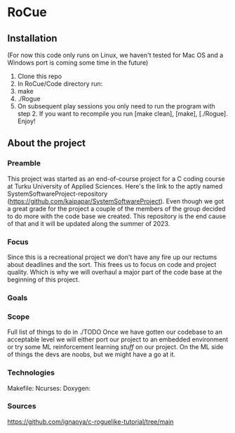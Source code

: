 # RoCue

## Installation
(For now this code only runs on Linux, we haven't tested for Mac OS and a Windows port is coming some time in the future)
1. Clone this repo
2. In RoCue/Code directory run:
  1. make
  2. ./Rogue
  3. On subsequent play sessions you only need to run the program with step 2. If you want to recompile you run [make clean], [make], [./Rogue].
  Enjoy!
## About the project

### Preamble
This project was started as an end-of-course project for a C coding course at Turku University of Applied Sciences. Here's the link to the aptly named SystemSoftwareProject-repository (https://github.com/kaipapar/SystemSoftwareProject). Even though we got a great grade for the project a couple of the members of the group decided to do more with the code base we created. This repository is the end cause of that and it will be updated along the summer of 2023.

### Focus
Since this is a recreational project we don't have any fire up our rectums about deadlines and the sort. This frees us to focus on code and project quality. Which is why we will overhaul a major part of the code base at the beginning of this project.

### Goals

### Scope
Full list of things to do in ./TODO
Once we have gotten our codebase to an acceptable level we will either port our project to an embedded environment or try some ML reinforcement learning _stuff_ on our project. On the ML side of things the devs are noobs, but we might have a go at it.

### Technologies
Makefile:
Ncurses:
Doxygen:

### Sources
https://github.com/ignaoya/c-roguelike-tutorial/tree/main
